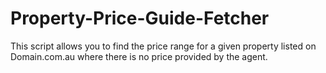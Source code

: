 # Property-Price-Guide-Fetcher
This script allows you to find the price range for a given property listed on Domain.com.au where there is no price provided by the agent.
